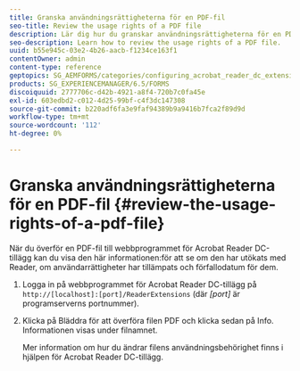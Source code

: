 ```yaml
---
title: Granska användningsrättigheterna för en PDF-fil
seo-title: Review the usage rights of a PDF file
description: Lär dig hur du granskar användningsrättigheterna för en PDF-fil.
seo-description: Learn how to review the usage rights of a PDF file.
uuid: b55e945c-03e2-4b26-aacb-f1234ce163f1
contentOwner: admin
content-type: reference
geptopics: SG_AEMFORMS/categories/configuring_acrobat_reader_dc_extensions
products: SG_EXPERIENCEMANAGER/6.5/FORMS
discoiquuid: 2777706c-d42b-4921-a8f4-720b7c0fa45e
exl-id: 603edbd2-c012-4d25-99bf-c4f3dc147308
source-git-commit: b220adf6fa3e9faf94389b9a9416b7fca2f89d9d
workflow-type: tm+mt
source-wordcount: '112'
ht-degree: 0%

---
```


# Granska användningsrättigheterna för en PDF-fil {#review-the-usage-rights-of-a-pdf-file}

När du överför en PDF-fil till webbprogrammet för Acrobat Reader DC-tillägg kan du visa den här informationen:för att se om den har utökats med Reader, om användarrättigheter har tillämpats och förfallodatum för dem.

1. Logga in på webbprogrammet för Acrobat Reader DC-tillägg på `http://[localhost]:[port]/ReaderExtensions` (där *[port]* är programserverns portnummer).
1. Klicka på Bläddra för att överföra filen PDF och klicka sedan på Info. Informationen visas under filnamnet.

   Mer information om hur du ändrar filens användningsbehörighet finns i hjälpen för Acrobat Reader DC-tillägg.
